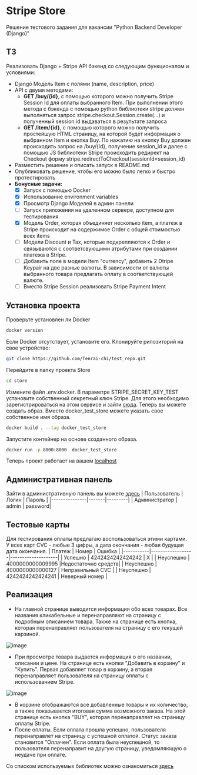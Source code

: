 # Stripe Store
 Решение тестового задания для вакансии "Python Backend Developer (Django)"
 
## ТЗ
Реализовать Django + Stripe API бэкенд со следующим функционалом и условиями:
* Django Модель Item с полями (name, description, price) 
* API с двумя методами:
    - **GET /buy/{id}**, c помощью которого можно получить Stripe Session Id для оплаты выбранного Item. При выполнении этого метода c бэкенда с помощью python библиотеки stripe должен выполняться запрос stripe.checkout.Session.create(...) и полученный session.id выдаваться в результате запроса
    - **GET /item/{id}**, c помощью которого можно получить простейшую HTML страницу, на которой будет информация о выбранном Item и кнопка Buy. По нажатию на кнопку Buy должен происходить запрос на /buy/{id}, получение session_id и далее  с помощью JS библиотеки Stripe происходить редирект на Checkout форму stripe.redirectToCheckout(sessionId=session_id)
* Разместить решение и описать запуск в README.md
* Опубликовать решение, чтобы его можно было легко и быстро протестировать
* **Бонусные задачи:**
    - [x] Запуск с помощью Docker
    - [x] Использование environment variables
    - [x] Просмотр Django Моделей в админ панели
    - [ ] Запуск приложения на удаленном сервере, доступном для тестирования
    - [x] Модель Order, которая объединяет несколько item, а платеж в Stripe происходит на содержимое Order с общей стоимостью всех items
    - [ ] Модели Discount и Tax, которые подкрепляются к Order и связываются с соответсвующими атрибутами при создании платежа в Stripe.
    - [ ] Добавить поле в модели Item "currency", добавить 2 Dtripe Keypair на две разные валюты. В зависимости от валюты выбранного товара предлагать оплату в соответствующей валюте.
    - [ ] Вместо Stripe Session реализовать Stripe Payment Intent
      
## Установка проекта
Проверьте установлен ли Docker
```bash
docker version
```
Если Docker отсутствует, установите его.
Клонируйте рипозиторий на свое устройство:
```bash
git clone https://github.com/Tenrai-chi/test_repo.git
```
Перейдите в папку проекта Store
```bash
cd store
```
Измените файл .env.docker. В параметре STRIPE_SECRET_KEY_TEST установите собственный секретный ключ Stripe. Для этого необходимо зарегистрироваться на этом сервисе и зайти [сюда](https://dashboard.stripe.com/test/apikeys).
Теперь вы можете создать образ. Вместо docker_test_store можете указать свое собственное имя образа.
```bash
docker build . --tag docker_test_store
```
Запустите контейнер на основе созданного образа.
```bash
docker run -p 8000:8000  docker_test_store 
```
Теперь проект работает на вашем [localhost](http://127.0.0.1:8000/)
## Административная панель
Зайти в административную панель вы можете [здесь](http://127.0.0.1:8000/admin/)
| Пользователь  | Логин | Пароль  |
|---------------|-------|---------|
| Администратор | admin | password|

## Тестовые карты
Для тестирования оплаты предлагаю воспользоваться этими картами. У всех карт CVC - любые 3 цифры, а дата окончания - любая будущая дата окончания.
|   Платеж  |       Номер      |       Ошибка       |
|-----------|------------------|--------------------|
|  Успешно  | 4242424242424242 |          Х         |
| Неуспешно | 4000000000009995 |Недостаточно средств|
| Неуспешно | 4000000000000127 |  Неправильный CVC  |
| Неуспешно | 4242424242424241 |   Неверный номер   |

## Реализация
* На главной странице выводится информация обо всех товарах. Все названия кликабельные и перенаправляют на страницу с подробным описанием товара. Также на странице есть кнопка, которая перенаправляет пользователя на страницу с его текущей карзиной.
  
![image](https://github.com/Tenrai-chi/test_repo/assets/79309888/046a2400-8f25-4313-ba86-bdafc1f775fd)
* При просмотре товара выдается информация о его названии, описании и цене. На странице есть кнопки "Добавить в корзину" и "Купить". Первая добавляет товар в корзину, а вторая перенаправляет пользователя на страницу оплаты с использованием Stripe.
  
![image](https://github.com/Tenrai-chi/test_repo/assets/79309888/c1f5d976-23be-4325-bdb8-48887a6d2d30)
* В корзине отображаются все добавленные товары и их количество, а также показывается итоговая сумма возможного заказа. На этой странице есть кнопка "BUY", которая перенаправляет на страницу оплаты Stripe.
* После оплаты. Если оплата прошла успешно, пользователя перенаправлет на страницу с успешной оплатой. Статус заказа становится "Оплачен". Если оплата была неуспешной, то пользователя перенаправит на другую страницу, уведомляющую о неудаче при оплате.

Со списком используемых библиотек можно ознакомиться [здесь](https://github.com/Tenrai-chi/test_repo/blob/main/store/requirements.txt)
